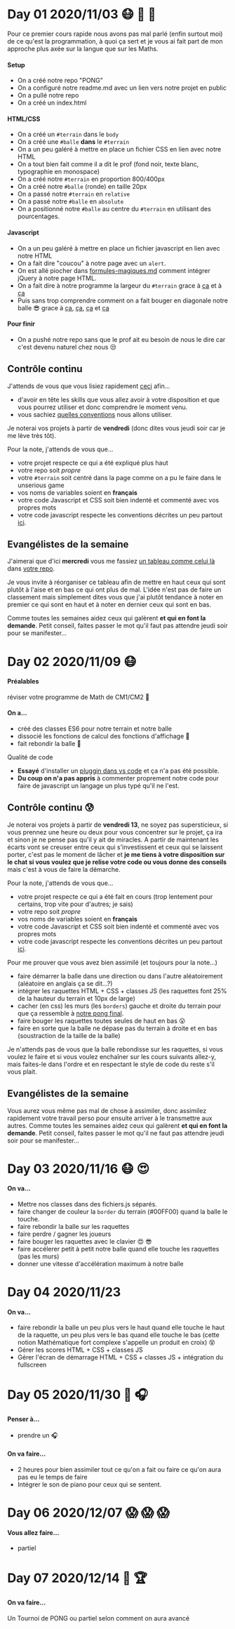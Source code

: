 
# Day 01 2020/11/03 :mask: :speech_balloon: :snail:

Pour ce premier cours rapide nous avons pas mal parlé (enfin surtout moi) de ce qu'est la programmation, à quoi ça sert et je vous ai fait part de mon approche plus axée sur la langue que sur les Maths.

#### Setup

- On a créé notre repo "PONG"
- On a configuré notre readme.md avec un lien vers notre projet en public
- On a pullé notre repo
- On a créé un index.html

#### HTML/CSS

- On a créé un `#terrain` dans le `body`
- On a créé une `#balle` **dans** le `#terrain`
- On a un peu galéré à mettre en place un fichier CSS en lien avec notre HTML
- On a tout bien fait comme il a dit le prof (fond noir, texte blanc, typographie en monospace)
- On a créé notre `#terrain` en proportion 800/400px
- On a créé notre `#balle` (ronde) en taille 20px
- On a passé notre `#terrain` en `relative`
- On a passé notre `#balle` en `absolute`
- On a positionné notre `#balle` au centre du `#terrain` en utilisant des pourcentages.

#### Javascript

- On a un peu galéré à mettre en place un fichier javascript en lien avec notre HTML
- On a fait dire "coucou" à notre page avec  un `alert`.
- On est allé piocher dans [formules-magiques.md](formules-magiques.md) comment intégrer jQuery à notre page HTML.
- On a fait dire à notre programme la largeur du `#terrain` grace à 
[ça](formules-magiques.md#pour-s%C3%A9lectionner-un-%C3%A9l%C3%A9ment-html-avec-jquery) 
et à [ça](formules-magiques.md#pour-connaître-les-tailles-dun-élément-jquery-html)
- Puis sans trop comprendre comment on a fait bouger en diagonale notre balle :sunglasses: grace à 
[ça](formules-magiques.md#faire-des-boucles-temporelles), 
[ça](formules-magiques.md#convertir-le-texte-150px-en-nombre-150),
[ça](formules-magiques.md#pour-connaîtredéfinir-les-positions-dun-élément-jquery-html)
et [ça](formules-magiques.md#un-peu-de-maths)

#### Pour finir

- On a pushé notre repo sans que le prof ait eu besoin de nous le dire car c'est devenu naturel chez nous :unamused:

## Contrôle continu


J'attends de vous que vous lisiez rapidement [ceci](formules-magiques.md) afin...
- d'avoir en tête les skills que vous allez avoir à votre disposition et que vous pourrez utiliser et donc comprendre le moment venu.
- vous sachiez [quelles conventions](formules-magiques.md#les-conventions-fortement-conseillées) nous allons utiliser.

Je noterai vos projets à partir de **vendredi** (donc dites vous jeudi soir car je me lève très tôt).

Pour la note, j'attends de vous que...

- votre projet respecte ce qui a été expliqué plus haut
- votre repo soit *propre*
- votre `#terrain` soit centré dans la page comme on a pu le faire dans le unserious game
- vos noms de variables soient en **français** 
- votre code Javascript et CSS soit bien indenté et commenté avec vos propres mots
- votre code javascript respecte les conventions décrites un peu partout [ici](formules-magiques.md).   


## Evangélistes de la semaine

J'aimerai que d'ici **mercredi** vous me fassiez [un tableau comme celui là](https://github.com/davidmarsprof/unserious-game/blob/main/team.md) dans
[votre repo](https://github.com/VinekNet/pong_organisation).

Je vous invite à réorganiser ce tableau afin de mettre en haut ceux qui sont plutôt à l'aise et en bas ce qui ont plus de mal. L'idée n'est pas de faire un classement mais simplement dites vous que j'ai plutôt tendance à noter en premier ce qui sont en haut et à noter en dernier ceux qui sont en bas.

Comme toutes les semaines aidez ceux qui galèrent **et qui en font la demande**.
Petit conseil, faites passer le mot qu'il faut pas attendre jeudi soir pour se manifester...

# Day 02 2020/11/09 :mask:

#### Préalables

réviser votre programme de Math de CM1/CM2 :baby:

#### On a...

- créé des classes ES6 pour notre terrain et notre balle 
- dissocié les fonctions de calcul des fonctions d'affichage :eyes:
- fait rebondir la balle :dizzy:

Qualité de code
- **Essayé** d'installer un [pluggin dans vs code](https://marketplace.visualstudio.com/items?itemName=Gydunhn.javascript-essentials) et ça n'a pas été possible.
- **Du coup on n'a pas appris** à commenter proprement notre code pour faire de javascript un langage un plus typé qu'il ne l'est.

## Contrôle continu :cold_sweat:

Je noterai vos projets à partir de **vendredi 13**, ne soyez pas supersticieux, si vous prennez une heure ou deux pour vous concentrer sur le projet, ça ira et sinon je ne pense pas qu'il y ait de miracles. A partir de maintenant les écarts vont se creuser entre ceux qui s'investissent et ceux qui se laissent porter, c'est pas le moment de lâcher et **je me tiens à votre disposition sur le chat si vous voulez que je relise votre code ou vous donne des conseils** mais c'est à vous de faire la démarche.

Pour la note, j'attends de vous que...

- votre projet respecte ce qui a été fait en cours (trop lentement pour certains, trop vite pour d'autres; je sais)
- votre repo soit *propre*
- vos noms de variables soient en **français** 
- votre code Javascript et CSS soit bien indenté et commenté avec vos propres mots
- votre code javascript respecte les conventions décrites un peu partout [ici](formules-magiques.md). 

Pour me prouver que vous avez bien assimilé (et toujours pour la note...)

- faire démarrer la balle dans une direction ou dans l'autre aléatoirement (aléatoire en anglais ça se dit...?)
- intégrer les raquettes HTML + CSS + classes JS (les raquettes font 25% de la hauteur du terrain et 10px de large)
- cacher (en css) les murs (les `borders`) gauche et droite du terrain pour que ça ressemble à [notre pong final](https://davidmarsprof.github.io/pong/exemple/).
- faire bouger les raquettes toutes seules de haut en bas :open_mouth:
- faire en sorte que la balle ne dépase pas du terrain à droite et en bas (soustraction de la taille de la balle)

Je n'attends pas de vous que la balle rebondisse sur les raquettes, si vous voulez le faire et si vous voulez enchaîner sur les cours suivants allez-y, mais faites-le dans l'ordre et en respectant le style de code du reste s'il vous plait.

## Evangélistes de la semaine

Vous aurez vous même pas mal de chose à assimiler, donc assimilez rapidement votre travail perso pour ensuite arriver à le transmettre aux autres.
Comme toutes les semaines aidez ceux qui galèrent **et qui en font la demande**.
Petit conseil, faites passer le mot qu'il ne faut pas attendre jeudi soir pour se manifester...

# Day 03 2020/11/16 :mask:  :heart_eyes:

#### On va...

- Mettre nos classes dans des fichiers.js séparés.
- faire changer de couleur la `border` du terrain (#00FF00) quand la balle le touche.
- faire rebondir la balle sur les raquettes
- faire perdre / gagner les joueurs
- faire bouger les raquettes avec le clavier :heart_eyes: :sunglasses:
- faire accélerer petit à petit notre balle quand elle touche les raquettes (pas les murs)
- donner une vitesse d'accélération maximum à notre balle

# Day 04 2020/11/23

#### On va...

- faire rebondir la balle un peu plus vers le haut quand elle touche le haut de la raquette, un peu plus vers le bas quand elle touche le bas (cette notion Mathématique fort complexe s'appelle un produit en croix) :dizzy_face:
- Gérer les scores HTML + CSS + classes JS
- Gérer l'écran de démarrage HTML + CSS + classes JS + intégration du fullscreen

# Day 05 2020/11/30 :musical_keyboard: :headphones:

#### Penser à...

- prendre un :headphones:

#### On va faire... 

- 2 heures pour bien assimiler tout ce qu'on a fait ou faire ce qu'on aura pas eu le temps de faire
- Intégrer le son de piano pour ceux qui se sentent.

# Day 06 2020/12/07 :scream: :scream: :scream:

#### Vous allez faire...

- partiel

# Day 07 2020/12/14 :santa:  :trophy:

#### On va faire...

Un Tournoi de PONG ou partiel selon comment on aura avancé
